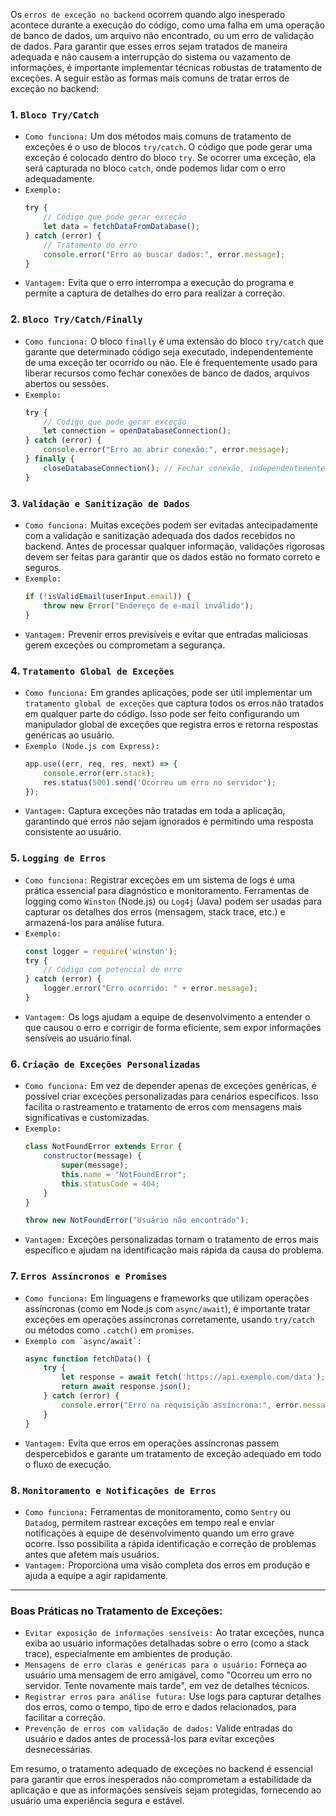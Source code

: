 Os ``erros de exceção no backend`` ocorrem quando algo inesperado acontece durante a execução do código, como uma falha em uma operação de banco de dados, um arquivo não encontrado, ou um erro de validação de dados. Para garantir que esses erros sejam tratados de maneira adequada e não causem a interrupção do sistema ou vazamento de informações, é importante implementar técnicas robustas de tratamento de exceções. A seguir estão as formas mais comuns de tratar erros de exceção no backend:

### 1. ``Bloco Try/Catch``
   - ``Como funciona:`` Um dos métodos mais comuns de tratamento de exceções é o uso de blocos `try/catch`. O código que pode gerar uma exceção é colocado dentro do bloco `try`. Se ocorrer uma exceção, ela será capturada no bloco `catch`, onde podemos lidar com o erro adequadamente.
   - ``Exemplo:``
     ```javascript
     try {
         // Código que pode gerar exceção
         let data = fetchDataFromDatabase();
     } catch (error) {
         // Tratamento do erro
         console.error("Erro ao buscar dados:", error.message);
     }
     ```
   - ``Vantagem:`` Evita que o erro interrompa a execução do programa e permite a captura de detalhes do erro para realizar a correção.

### 2. ``Bloco Try/Catch/Finally``
   - ``Como funciona:`` O bloco `finally` é uma extensão do bloco `try/catch` que garante que determinado código seja executado, independentemente de uma exceção ter ocorrido ou não. Ele é frequentemente usado para liberar recursos como fechar conexões de banco de dados, arquivos abertos ou sessões.
   - ``Exemplo:``
     ```javascript
     try {
         // Código que pode gerar exceção
         let connection = openDatabaseConnection();
     } catch (error) {
         console.error("Erro ao abrir conexão:", error.message);
     } finally {
         closeDatabaseConnection(); // Fechar conexão, independentemente de sucesso ou falha
     }
     ```

### 3. ``Validação e Sanitização de Dados``
   - ``Como funciona:`` Muitas exceções podem ser evitadas antecipadamente com a validação e sanitização adequada dos dados recebidos no backend. Antes de processar qualquer informação, validações rigorosas devem ser feitas para garantir que os dados estão no formato correto e seguros.
   - ``Exemplo:``
     ```javascript
     if (!isValidEmail(userInput.email)) {
         throw new Error("Endereço de e-mail inválido");
     }
     ```
   - ``Vantagem:`` Prevenir erros previsíveis e evitar que entradas maliciosas gerem exceções ou comprometam a segurança.

### 4. ``Tratamento Global de Exceções``
   - ``Como funciona:`` Em grandes aplicações, pode ser útil implementar um ``tratamento global de exceções`` que captura todos os erros não tratados em qualquer parte do código. Isso pode ser feito configurando um manipulador global de exceções que registra erros e retorna respostas genéricas ao usuário.
   - ``Exemplo (Node.js com Express):``
     ```javascript
     app.use((err, req, res, next) => {
         console.error(err.stack);
         res.status(500).send('Ocorreu um erro no servidor');
     });
     ```
   - ``Vantagem:`` Captura exceções não tratadas em toda a aplicação, garantindo que erros não sejam ignorados e permitindo uma resposta consistente ao usuário.

### 5. ``Logging de Erros``
   - ``Como funciona:`` Registrar exceções em um sistema de logs é uma prática essencial para diagnóstico e monitoramento. Ferramentas de logging como ``Winston`` (Node.js) ou ``Log4j`` (Java) podem ser usadas para capturar os detalhes dos erros (mensagem, stack trace, etc.) e armazená-los para análise futura.
   - ``Exemplo:``
     ```javascript
     const logger = require('winston');
     try {
         // Código com potencial de erro
     } catch (error) {
         logger.error("Erro ocorrido: " + error.message);
     }
     ```
   - ``Vantagem:`` Os logs ajudam a equipe de desenvolvimento a entender o que causou o erro e corrigir de forma eficiente, sem expor informações sensíveis ao usuário final.

### 6. ``Criação de Exceções Personalizadas``
   - ``Como funciona:`` Em vez de depender apenas de exceções genéricas, é possível criar exceções personalizadas para cenários específicos. Isso facilita o rastreamento e tratamento de erros com mensagens mais significativas e customizadas.
   - ``Exemplo:``
     ```javascript
     class NotFoundError extends Error {
         constructor(message) {
             super(message);
             this.name = "NotFoundError";
             this.statusCode = 404;
         }
     }

     throw new NotFoundError("Usuário não encontrado");
     ```
   - ``Vantagem:`` Exceções personalizadas tornam o tratamento de erros mais específico e ajudam na identificação mais rápida da causa do problema.

### 7. ``Erros Assíncronos e Promises``
   - ``Como funciona:`` Em linguagens e frameworks que utilizam operações assíncronas (como em Node.js com `async/await`), é importante tratar exceções em operações assíncronas corretamente, usando `try/catch` ou métodos como `.catch()` em ``promises``.
   - ``Exemplo com `async/await`:``
     ```javascript
     async function fetchData() {
         try {
             let response = await fetch('https://api.exemplo.com/data');
             return await response.json();
         } catch (error) {
             console.error("Erro na requisição assíncrona:", error.message);
         }
     }
     ```
   - ``Vantagem:`` Evita que erros em operações assíncronas passem despercebidos e garante um tratamento de exceção adequado em todo o fluxo de execução.

### 8. ``Monitoramento e Notificações de Erros``
   - ``Como funciona:`` Ferramentas de monitoramento, como ``Sentry`` ou ``Datadog``, permitem rastrear exceções em tempo real e enviar notificações à equipe de desenvolvimento quando um erro grave ocorre. Isso possibilita a rápida identificação e correção de problemas antes que afetem mais usuários.
   - ``Vantagem:`` Proporciona uma visão completa dos erros em produção e ajuda a equipe a agir rapidamente.

---

### Boas Práticas no Tratamento de Exceções:
- ``Evitar exposição de informações sensíveis:`` Ao tratar exceções, nunca exiba ao usuário informações detalhadas sobre o erro (como a stack trace), especialmente em ambientes de produção.
- ``Mensagens de erro claras e genéricas para o usuário:`` Forneça ao usuário uma mensagem de erro amigável, como "Ocorreu um erro no servidor. Tente novamente mais tarde", em vez de detalhes técnicos.
- ``Registrar erros para análise futura:`` Use logs para capturar detalhes dos erros, como o tempo, tipo de erro e dados relacionados, para facilitar a correção.
- ``Prevenção de erros com validação de dados:`` Valide entradas do usuário e dados antes de processá-los para evitar exceções desnecessárias.

Em resumo, o tratamento adequado de exceções no backend é essencial para garantir que erros inesperados não comprometam a estabilidade da aplicação e que as informações sensíveis sejam protegidas, fornecendo ao usuário uma experiência segura e estável.